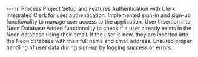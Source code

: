 --- In Process 
Project Setup and Features
Authentication with Clerk
Integrated Clerk for user authentication.
Implemented sign-in and sign-up functionality to manage user access to the application.
User Insertion into Neon Database
Added functionality to check if a user already exists in the Neon database using their email.
If the user is new, they are inserted into the Neon database with their full name and email address.
Ensured proper handling of user data during sign-up by logging success or errors.
